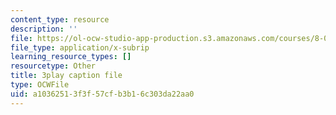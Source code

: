 ```yaml
---
content_type: resource
description: ''
file: https://ol-ocw-studio-app-production.s3.amazonaws.com/courses/8-01sc-classical-mechanics-fall-2016/a10362513f3f57cfb3b16c303da22aa0_uRUAnKCyyig.vtt
file_type: application/x-subrip
learning_resource_types: []
resourcetype: Other
title: 3play caption file
type: OCWFile
uid: a1036251-3f3f-57cf-b3b1-6c303da22aa0
---
```

